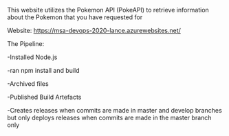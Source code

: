 This website utilizes the Pokemon API (PokeAPI) to retrieve information about the Pokemon that you have requested for



Website: https://msa-devops-2020-lance.azurewebsites.net/





The Pipeline:

-Installed Node.js

-ran npm install and build

-Archived files

-Published Build Artefacts

-Creates releases when commits are made in master and develop branches but only deploys releases when commits are made in the master branch only
